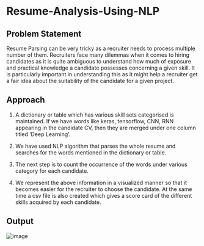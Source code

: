 # Resume-Analysis-Using-NLP

## Problem Statement
Resume Parsing can be very tricky as a recruiter needs to process multiple number of them. Recruiters face many dilemmas when it comes to hiring candidates as it is quite ambiguous to understand how much of exposure and practical knowledge a candidate possesses concerning a given skill. It is particularly important in understanding this as it might help a recruiter get a fair idea about the suitability of the candidate for a given project. 


## Approach

1. A dictionary or table which has various skill sets categorised is maintained. If we have  words like keras, tensorflow, CNN, RNN appearing in the candidate CV, then they are merged  under one column titled ‘Deep Learning’.

2. We have used NLP algorithm that parses the whole resume and  searches  for the words mentioned in the dictionary or table.

3. The next step is to count the occurrence of the words under various category for each candidate. 

4. We represent the above information in a visualized  manner  so that it becomes easier  for the recruiter  to choose the candidate. At the same time a csv file is also created which gives a score card of the different skills acquired by each candidate.


## Output

![image](https://user-images.githubusercontent.com/59830753/187107424-ffeee74e-c919-4a6e-bfb7-8287d7293fb9.png)


